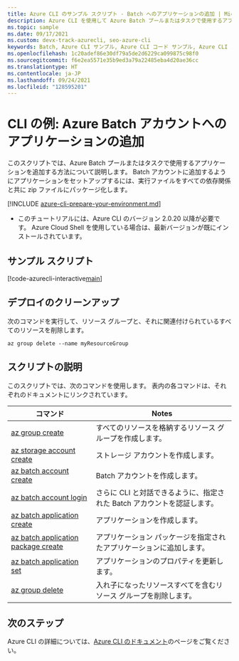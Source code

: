 ```yaml
---
title: Azure CLI のサンプル スクリプト - Batch へのアプリケーションの追加 | Microsoft Docs
description: Azure CLI を使用して Azure Batch プールまたはタスクで使用するアプリケーションを追加する方法について説明します。
ms.topic: sample
ms.date: 09/17/2021
ms.custom: devx-track-azurecli, seo-azure-cli
keywords: Batch, Azure CLI サンプル, Azure CLI コード サンプル, Azure CLI スクリプト サンプル
ms.openlocfilehash: 1c20adef86e30df79a5de2d6229ca099875c98f0
ms.sourcegitcommit: f6e2ea5571e35b9ed3a79a22485eba4d20ae36cc
ms.translationtype: HT
ms.contentlocale: ja-JP
ms.lasthandoff: 09/24/2021
ms.locfileid: "128595201"
---
```

# <a name="cli-example-add-an-application-to-an-azure-batch-account"></a>CLI の例: Azure Batch アカウントへのアプリケーションの追加

このスクリプトでは、Azure Batch プールまたはタスクで使用するアプリケーションを追加する方法について説明します。 Batch アカウントに追加するようにアプリケーションをセットアップするには、実行ファイルをすべての依存関係と共に zip ファイルにパッケージ化します。 

[!INCLUDE [azure-cli-prepare-your-environment.md](../../../includes/azure-cli-prepare-your-environment.md)]

 - このチュートリアルには、Azure CLI のバージョン 2.0.20 以降が必要です。 Azure Cloud Shell を使用している場合は、最新バージョンが既にインストールされています。 

## <a name="example-script"></a>サンプル スクリプト

[!code-azurecli-interactive[main](../../../cli_scripts/batch/add-application/add-application.sh "Add Application")]

## <a name="clean-up-deployment"></a>デプロイのクリーンアップ

次のコマンドを実行して、リソース グループと、それに関連付けられているすべてのリソースを削除します。

```azurecli-interactive
az group delete --name myResourceGroup
```

## <a name="script-explanation"></a>スクリプトの説明

このスクリプトでは、次のコマンドを使用します。
表内の各コマンドは、それぞれのドキュメントにリンクされています。

| コマンド | Notes |
|---|---|
| [az group create](/cli/azure/group#az_group_create) | すべてのリソースを格納するリソース グループを作成します。 |
| [az storage account create](/cli/azure/storage/account#az_storage_account_create) | ストレージ アカウントを作成します。 |
| [az batch account create](/cli/azure/batch/account#az_batch_account_create) | Batch アカウントを作成します。 |
| [az batch account login](/cli/azure/batch/account#az_batch_account_login) | さらに CLI と対話できるように、指定された Batch アカウントを認証します。  |
| [az batch application create](/cli/azure/batch/application#az_batch-application-create) | アプリケーションを作成します。  |
| [az batch application package create](/cli/azure/batch/application/package#az_batch-application-package-create) | アプリケーション パッケージを指定されたアプリケーションに追加します。  |
| [az batch application set](/cli/azure/batch/application#az_batch-application-set) | アプリケーションのプロパティを更新します。  |
| [az group delete](/cli/azure/group#az_group_delete) | 入れ子になったリソースすべてを含むリソース グループを削除します。 |

## <a name="next-steps"></a>次のステップ

Azure CLI の詳細については、[Azure CLI のドキュメント](/cli/azure)のページをご覧ください。
